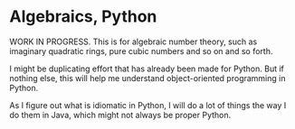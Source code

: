 # Algebraics, Python

WORK IN PROGRESS. This is for algebraic number theory, such as imaginary 
quadratic rings, pure cubic numbers and so on and so forth.

I might be duplicating effort that has already been made for Python. But if 
nothing else, this will help me understand object-oriented programming in 
Python.

As I figure out what is idiomatic in Python, I will do a lot of things the way I
do them in Java, which might not always be proper Python.

